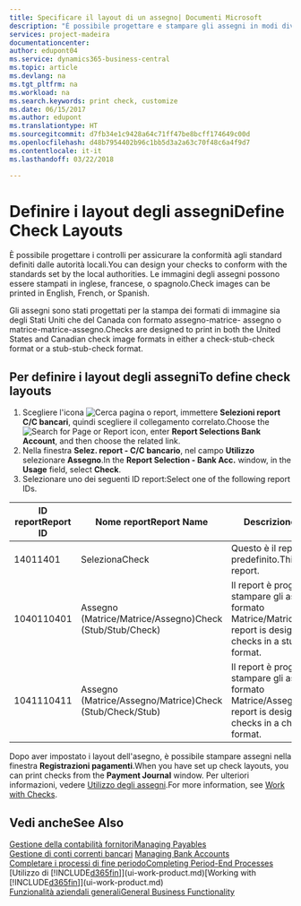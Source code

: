 ```yaml
---
title: Specificare il layout di un assegno| Documenti Microsoft
description: "È possibile progettare e stampare gli assegni in modi diversi per conformità agli standard."
services: project-madeira
documentationcenter: 
author: edupont04
ms.service: dynamics365-business-central
ms.topic: article
ms.devlang: na
ms.tgt_pltfrm: na
ms.workload: na
ms.search.keywords: print check, customize
ms.date: 06/15/2017
ms.author: edupont
ms.translationtype: HT
ms.sourcegitcommit: d7fb34e1c9428a64c71ff47be8bcff174649c00d
ms.openlocfilehash: d48b7954402b96c1bb5d3a2a63c70f48c6a4f9d7
ms.contentlocale: it-it
ms.lasthandoff: 03/22/2018

---
```

# <a name="define-check-layouts"></a><span data-ttu-id="e9c09-103">Definire i layout degli assegni</span><span class="sxs-lookup"><span data-stu-id="e9c09-103">Define Check Layouts</span></span>
<span data-ttu-id="e9c09-104">È possibile progettare i controlli per assicurare la conformità agli standard definiti dalle autorità locali.</span><span class="sxs-lookup"><span data-stu-id="e9c09-104">You can design your checks to conform with the standards set by the local authorities.</span></span> <span data-ttu-id="e9c09-105">Le immagini degli assegni possono essere stampati in inglese, francese, o spagnolo.</span><span class="sxs-lookup"><span data-stu-id="e9c09-105">Check images can be printed in English, French, or Spanish.</span></span>

<span data-ttu-id="e9c09-106">Gli assegni sono stati progettati per la stampa dei formati di immagine sia degli Stati Uniti che del Canada con formato assegno-matrice- assegno o matrice-matrice-assegno.</span><span class="sxs-lookup"><span data-stu-id="e9c09-106">Checks are designed to print in both the United States and Canadian check image formats in either a check-stub-check format or a stub-stub-check format.</span></span>

## <a name="to-define-check-layouts"></a><span data-ttu-id="e9c09-107">Per definire i layout degli assegni</span><span class="sxs-lookup"><span data-stu-id="e9c09-107">To define check layouts</span></span>
1. <span data-ttu-id="e9c09-108">Scegliere l'icona ![Cerca pagina o report](media/ui-search/search_small.png "icona Cerca pagina o report"), immettere **Selezioni report C/C bancari**, quindi scegliere il collegamento correlato.</span><span class="sxs-lookup"><span data-stu-id="e9c09-108">Choose the ![Search for Page or Report](media/ui-search/search_small.png "Search for Page or Report icon") icon, enter **Report Selections Bank Account**, and then choose the related link.</span></span>
2. <span data-ttu-id="e9c09-109">Nella finestra **Selez. report - C/C bancario**, nel campo **Utilizzo** selezionare **Assegno**.</span><span class="sxs-lookup"><span data-stu-id="e9c09-109">In the **Report Selection - Bank Acc.** window, in the **Usage** field, select **Check**.</span></span>
3. <span data-ttu-id="e9c09-110">Selezionare uno dei seguenti ID report:</span><span class="sxs-lookup"><span data-stu-id="e9c09-110">Select one of the following report IDs.</span></span>

| <span data-ttu-id="e9c09-111">ID report</span><span class="sxs-lookup"><span data-stu-id="e9c09-111">Report ID</span></span> | <span data-ttu-id="e9c09-112">Nome report</span><span class="sxs-lookup"><span data-stu-id="e9c09-112">Report Name</span></span> | <span data-ttu-id="e9c09-113">Descrizione</span><span class="sxs-lookup"><span data-stu-id="e9c09-113">Description</span></span> |
| --- | --- | --- |
| <span data-ttu-id="e9c09-114">1401</span><span class="sxs-lookup"><span data-stu-id="e9c09-114">1401</span></span> |<span data-ttu-id="e9c09-115">Seleziona</span><span class="sxs-lookup"><span data-stu-id="e9c09-115">Check</span></span> |<span data-ttu-id="e9c09-116">Questo è il report predefinito.</span><span class="sxs-lookup"><span data-stu-id="e9c09-116">This is the default report.</span></span> |
| <span data-ttu-id="e9c09-117">10401</span><span class="sxs-lookup"><span data-stu-id="e9c09-117">10401</span></span> |<span data-ttu-id="e9c09-118">Assegno (Matrice/Matrice/Assegno)</span><span class="sxs-lookup"><span data-stu-id="e9c09-118">Check (Stub/Stub/Check)</span></span> |<span data-ttu-id="e9c09-119">Il report è progettato per stampare gli assegni in formato Matrice/Matrice/Assegno.</span><span class="sxs-lookup"><span data-stu-id="e9c09-119">This report is designed to print checks in a stub/stub/check format.</span></span> |
| <span data-ttu-id="e9c09-120">10411</span><span class="sxs-lookup"><span data-stu-id="e9c09-120">10411</span></span> |<span data-ttu-id="e9c09-121">Assegno (Matrice/Assegno/Matrice)</span><span class="sxs-lookup"><span data-stu-id="e9c09-121">Check (Stub/Check/Stub)</span></span> |<span data-ttu-id="e9c09-122">Il report è progettato per stampare gli assegni in formato Matrice/Assegno/Matrice.</span><span class="sxs-lookup"><span data-stu-id="e9c09-122">This report is designed to print checks in a check/stub/check format.</span></span> |

<span data-ttu-id="e9c09-123">Dopo aver impostato i layout dell'asegno, è possibile stampare assegni nella finestra **Registrazioni pagamenti**.</span><span class="sxs-lookup"><span data-stu-id="e9c09-123">When you have set up check layouts, you can print checks from the **Payment Journal** window.</span></span> <span data-ttu-id="e9c09-124">Per ulteriori informazioni, vedere [Utilizzo degli assegni](payables-how-work-checks.md).</span><span class="sxs-lookup"><span data-stu-id="e9c09-124">For more information, see [Work with Checks](payables-how-work-checks.md).</span></span>

## <a name="see-also"></a><span data-ttu-id="e9c09-125">Vedi anche</span><span class="sxs-lookup"><span data-stu-id="e9c09-125">See Also</span></span>
[<span data-ttu-id="e9c09-126">Gestione della contabilità fornitori</span><span class="sxs-lookup"><span data-stu-id="e9c09-126">Managing Payables</span></span>](payables-manage-payables.md)  
<span data-ttu-id="e9c09-127">[Gestione di conti correnti bancari](bank-manage-bank-accounts.md) </span><span class="sxs-lookup"><span data-stu-id="e9c09-127">[Managing Bank Accounts](bank-manage-bank-accounts.md) </span></span>  
[<span data-ttu-id="e9c09-128">Completare i processi di fine periodo</span><span class="sxs-lookup"><span data-stu-id="e9c09-128">Completing Period-End Processes</span></span>](year-how-complete-period-end-processes.md)  
<span data-ttu-id="e9c09-129">[Utilizzo di [!INCLUDE[d365fin](includes/d365fin_md.md)]](ui-work-product.md)</span><span class="sxs-lookup"><span data-stu-id="e9c09-129">[Working with [!INCLUDE[d365fin](includes/d365fin_md.md)]](ui-work-product.md)</span></span>  
[<span data-ttu-id="e9c09-130">Funzionalità aziendali generali</span><span class="sxs-lookup"><span data-stu-id="e9c09-130">General Business Functionality</span></span>](ui-across-business-areas.md)

